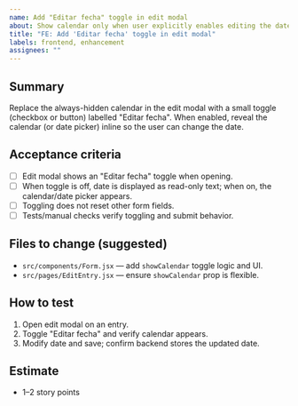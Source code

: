 ```yaml
---
name: Add "Editar fecha" toggle in edit modal
about: Show calendar only when user explicitly enables editing the date in the edit modal
title: "FE: Add 'Editar fecha' toggle in edit modal"
labels: frontend, enhancement
assignees: ""
---
```


## Summary

Replace the always-hidden calendar in the edit modal with a small toggle (checkbox or button) labelled "Editar fecha". When enabled, reveal the calendar (or date picker) inline so the user can change the date.

## Acceptance criteria

- [ ] Edit modal shows an "Editar fecha" toggle when opening.
- [ ] When toggle is off, date is displayed as read-only text; when on, the calendar/date picker appears.
- [ ] Toggling does not reset other form fields.
- [ ] Tests/manual checks verify toggling and submit behavior.

## Files to change (suggested)

- `src/components/Form.jsx` — add `showCalendar` toggle logic and UI.
- `src/pages/EditEntry.jsx` — ensure `showCalendar` prop is flexible.

## How to test

1. Open edit modal on an entry.
2. Toggle "Editar fecha" and verify calendar appears.
3. Modify date and save; confirm backend stores the updated date.

## Estimate

- 1–2 story points
